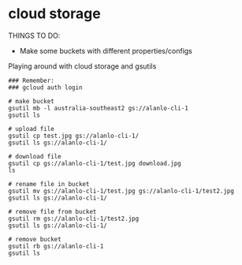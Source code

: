 # cloud storage

THINGS TO DO:
* Make some buckets with different properties/configs

Playing around with cloud storage and gsutils

```
### Remember:
### gcloud auth login

# make bucket
gsutil mb -l australia-southeast2 gs://alanlo-cli-1
gsutil ls

# upload file
gsutil cp test.jpg gs://alanlo-cli-1/ 
gsutil ls gs://alanlo-cli-1/

# download file
gsutil cp gs://alanlo-cli-1/test.jpg download.jpg
ls

# rename file in bucket
gsutil mv gs://alanlo-cli-1/test.jpg gs://alanlo-cli-1/test2.jpg
gsutil ls gs://alanlo-cli-1/

# remove file from bucket
gsutil rm gs://alanlo-cli-1/test2.jpg
gsutil ls gs://alanlo-cli-1/

# remove bucket
gsutil rb gs://alanlo-cli-1
gsutil ls
```

